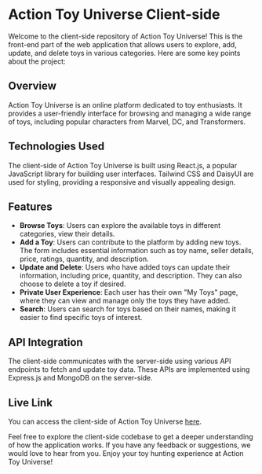 # Action Toy Universe Client-side

Welcome to the client-side repository of Action Toy Universe! This is the front-end part of the web application that allows users to explore, add, update, and delete toys in various categories. Here are some key points about the project:

## Overview
Action Toy Universe is an online platform dedicated to toy enthusiasts. It provides a user-friendly interface for browsing and managing a wide range of toys, including popular characters from Marvel, DC, and Transformers.

## Technologies Used
The client-side of Action Toy Universe is built using React.js, a popular JavaScript library for building user interfaces. Tailwind CSS and DaisyUI are used for styling, providing a responsive and visually appealing design.

## Features
- **Browse Toys**: Users can explore the available toys in different categories, view their details.
- **Add a Toy**: Users can contribute to the platform by adding new toys. The form includes essential information such as toy name, seller details, price, ratings, quantity, and description.
- **Update and Delete**: Users who have added toys can update their information, including price, quantity, and description. They can also choose to delete a toy if desired.
- **Private User Experience**: Each user has their own "My Toys" page, where they can view and manage only the toys they have added.
- **Search**: Users can search for toys based on their names, making it easier to find specific toys of interest.

## API Integration
The client-side communicates with the server-side using various API endpoints to fetch and update toy data. These APIs are implemented using Express.js and MongoDB on the server-side.

## Live Link
You can access the client-side of Action Toy Universe [here](https://action-toy-universe.web.app/).

Feel free to explore the client-side codebase to get a deeper understanding of how the application works. If you have any feedback or suggestions, we would love to hear from you. Enjoy your toy hunting experience at Action Toy Universe!
